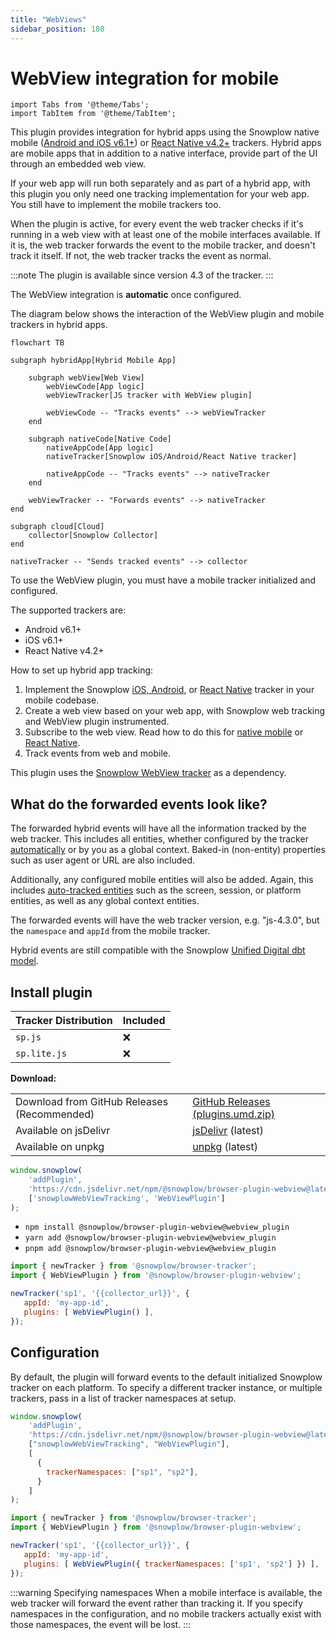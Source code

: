 ```yaml
---
title: "WebViews"
sidebar_position: 180
---
```


# WebView integration for mobile

```mdx-code-block
import Tabs from '@theme/Tabs';
import TabItem from '@theme/TabItem';
```

This plugin provides integration for hybrid apps using the Snowplow native mobile ([Android and iOS v6.1+](/docs/sources/trackers/mobile-trackers/hybrid-apps/index.md)) or [React Native v4.2+](docs/sources/trackers/react-native-tracker/hybrid-apps/index.md) trackers. Hybrid apps are mobile apps that in addition to a native interface, provide part of the UI through an embedded web view.

If your web app will run both separately and as part of a hybrid app, with this plugin you only need one tracking implementation for your web app. You still have to implement the mobile trackers too.

When the plugin is active, for every event the web tracker checks if it's running in a web view with at least one of the mobile interfaces available. If it is, the web tracker forwards the event to the mobile tracker, and doesn't track it itself. If not, the web tracker tracks the event as normal.

:::note
The plugin is available since version 4.3 of the tracker.
:::

The WebView integration is **automatic** once configured.


The diagram below shows the interaction of the WebView plugin and mobile trackers in hybrid apps.

```mermaid
flowchart TB

subgraph hybridApp[Hybrid Mobile App]

    subgraph webView[Web View]
        webViewCode[App logic]
        webViewTracker[JS tracker with WebView plugin]

        webViewCode -- "Tracks events" --> webViewTracker
    end

    subgraph nativeCode[Native Code]
        nativeAppCode[App logic]
        nativeTracker[Snowplow iOS/Android/React Native tracker]

        nativeAppCode -- "Tracks events" --> nativeTracker
    end

    webViewTracker -- "Forwards events" --> nativeTracker
end

subgraph cloud[Cloud]
    collector[Snowplow Collector]
end

nativeTracker -- "Sends tracked events" --> collector
```

To use the WebView plugin, you must have a mobile tracker initialized and configured.

The supported trackers are:
* Android v6.1+
* iOS v6.1+
* React Native v4.2+

How to set up hybrid app tracking:
1. Implement the Snowplow [iOS, Android](/docs/sources/trackers/mobile-trackers/index.md), or [React Native](docs/sources/trackers/react-native-tracker/index.md) tracker in your mobile codebase.
2. Create a web view based on your web app, with Snowplow web tracking and WebView plugin instrumented.
3. Subscribe to the web view. Read how to do this for [native mobile](/docs/sources/trackers/mobile-trackers/hybrid-apps/index.md) or [React Native](docs/sources/trackers/react-native-tracker/hybrid-apps/index.md).
4. Track events from web and mobile.

This plugin uses the [Snowplow WebView tracker](/docs/sources/trackers/webview-tracker/index.md) as a dependency.

## What do the forwarded events look like?

The forwarded hybrid events will have all the information tracked by the web tracker. This includes all entities, whether configured by the tracker [automatically](/docs/sources/trackers/web-trackers/tracking-events/index.md#auto-tracked-entities) or by you as a global context. Baked-in (non-entity) properties such as user agent or URL are also included.

Additionally, any configured mobile entities will also be added. Again, this includes [auto-tracked entities](/docs/sources/trackers/mobile-trackers/tracking-events/index.md#auto-tracked-events-and-entities) such as the screen, session, or platform entities, as well as any global context entities.

The forwarded events will have the web tracker version, e.g. "js-4.3.0", but the `namespace` and `appId` from the mobile tracker.

Hybrid events are still compatible with the Snowplow [Unified Digital dbt model](/docs/modeling-your-data/modeling-your-data-with-dbt/dbt-models/dbt-unified-data-model/index.md).

## Install plugin

<Tabs groupId="platform" queryString>
  <TabItem value="js" label="JavaScript (tag)" default>

| Tracker Distribution | Included |
| -------------------- | -------- |
| `sp.js`              | ❌        |
| `sp.lite.js`         | ❌        |

**Download:**

<table><tbody><tr><td>Download from GitHub Releases (Recommended)</td><td><a href="https://github.com/snowplow/snowplow-javascript-tracker/releases">GitHub Releases (plugins.umd.zip)</a></td></tr><tr><td>Available on jsDelivr</td><td><a href="https://cdn.jsdelivr.net/npm/@snowplow/browser-plugin-webview@latest/dist/index.umd.min.js">jsDelivr</a> (latest)</td></tr><tr><td>Available on unpkg</td><td><a href="https://unpkg.com/@snowplow/browser-plugin-webview@latest/dist/index.umd.min.js">unpkg</a> (latest)</td></tr></tbody></table>

```javascript
window.snowplow(
    'addPlugin',
    'https://cdn.jsdelivr.net/npm/@snowplow/browser-plugin-webview@latest/dist/index.umd.min.js',
    ['snowplowWebViewTracking', 'WebViewPlugin']
);
```

  </TabItem>
  <TabItem value="browser" label="Browser (npm)">

- `npm install @snowplow/browser-plugin-webview@webview_plugin`
- `yarn add @snowplow/browser-plugin-webview@webview_plugin`
- `pnpm add @snowplow/browser-plugin-webview@webview_plugin`

```javascript
import { newTracker } from '@snowplow/browser-tracker';
import { WebViewPlugin } from '@snowplow/browser-plugin-webview';

newTracker('sp1', '{{collector_url}}', {
   appId: 'my-app-id',
   plugins: [ WebViewPlugin() ],
});
```

</TabItem>
</Tabs>

## Configuration

By default, the plugin will forward events to the default initialized Snowplow tracker on each platform. To specify a different tracker instance, or multiple trackers, pass in a list of tracker namespaces at setup.

<Tabs groupId="platform" queryString>
  <TabItem value="js" label="JavaScript (tag)" default>

```javascript
window.snowplow(
    'addPlugin',
    'https://cdn.jsdelivr.net/npm/@snowplow/browser-plugin-webview@latest/dist/index.umd.min.js',
    ["snowplowWebViewTracking", "WebViewPlugin"],
    [
      {
        trackerNamespaces: ["sp1", "sp2"],
      }
    ]
);
```

  </TabItem>
  <TabItem value="browser" label="Browser (npm)">

```javascript
import { newTracker } from '@snowplow/browser-tracker';
import { WebViewPlugin } from '@snowplow/browser-plugin-webview';

newTracker('sp1', '{{collector_url}}', {
   appId: 'my-app-id',
   plugins: [ WebViewPlugin({ trackerNamespaces: ['sp1', 'sp2'] }) ],
});
```

</TabItem>
</Tabs>

:::warning Specifying namespaces
When a mobile interface is available, the web tracker will forward the event rather than tracking it. If you specify namespaces in the configuration, and no mobile trackers actually exist with those namespaces, the event will be lost.
:::
